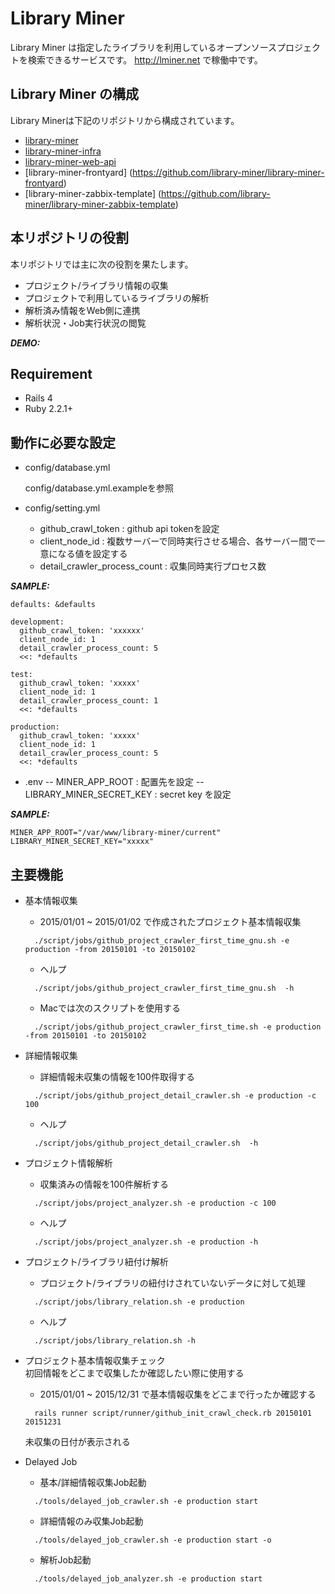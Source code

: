 # Library Miner

Library Miner は指定したライブラリを利用しているオープンソースプロジェクトを検索できるサービスです。
http://lminer.net で稼働中です。

## Library Miner の構成
Library Minerは下記のリポジトリから構成されています。

- [library-miner](https://github.com/library-miner/library-miner) 
- [library-miner-infra](https://github.com/library-miner/library-infra)
- [library-miner-web-api](https://github.com/library-miner/library-miner-web-api)	
- [library-miner-frontyard]	(https://github.com/library-miner/library-miner-frontyard)	
- [library-miner-zabbix-template]	(https://github.com/library-miner/library-miner-zabbix-template)

## 本リポジトリの役割
本リポジトリでは主に次の役割を果たします。
- プロジェクト/ライブラリ情報の収集
- プロジェクトで利用しているライブラリの解析
- 解析済み情報をWeb側に連携
- 解析状況・Job実行状況の閲覧

***DEMO:***


## Requirement
- Rails 4
- Ruby 2.2.1+

## 動作に必要な設定

* config/database.yml 

     config/database.yml.exampleを参照
     
* config/setting.yml

  - github_crawl_token : github api tokenを設定
  - client_node_id : 複数サーバーで同時実行させる場合、各サーバー間で一意になる値を設定する
  - detail_crawler_process_count : 収集同時実行プロセス数

***SAMPLE:***
```
defaults: &defaults

development:
  github_crawl_token: 'xxxxxx'
  client_node_id: 1
  detail_crawler_process_count: 5
  <<: *defaults

test:
  github_crawl_token: 'xxxxx'
  client_node_id: 1
  detail_crawler_process_count: 1
  <<: *defaults

production:
  github_crawl_token: 'xxxxx'
  client_node_id: 1
  detail_crawler_process_count: 5
  <<: *defaults
```

* .env
  -- MINER_APP_ROOT : 配置先を設定
  -- LIBRARY_MINER_SECRET_KEY : secret key を設定

***SAMPLE:***
```
MINER_APP_ROOT="/var/www/library-miner/current"
LIBRARY_MINER_SECRET_KEY="xxxxx"
```

## 主要機能

* 基本情報収集		
  -	2015/01/01 ~ 2015/01/02 で作成されたプロジェクト基本情報収集	
  ```
	./script/jobs/github_project_crawler_first_time_gnu.sh -e production -from 20150101 -to 20150102
	```
	
  - ヘルプ
  ```
	./script/jobs/github_project_crawler_first_time_gnu.sh  -h
  ```
	
  -	Macでは次のスクリプトを使用する	
  ```	
	./script/jobs/github_project_crawler_first_time.sh -e production -from 20150101 -to 20150102
  ```
	
* 詳細情報収集		
  -	詳細情報未収集の情報を100件取得する	
  ```
	./script/jobs/github_project_detail_crawler.sh -e production -c 100
  ```
	
  -	ヘルプ
  ```
	./script/jobs/github_project_detail_crawler.sh  -h
  ```
	
* プロジェクト情報解析		
  -	収集済みの情報を100件解析する	
  ```
	./script/jobs/project_analyzer.sh -e production -c 100
	```
	
  - ヘルプ
  ```
	./script/jobs/project_analyzer.sh -e production -h
	```
		
* プロジェクト/ライブラリ紐付け解析		
  -	プロジェクト/ライブラリの紐付けされていないデータに対して処理	
  ```
	./script/jobs/library_relation.sh -e production
	```
		
  -	ヘルプ
  ```
	./script/jobs/library_relation.sh -h
	```
	
* プロジェクト基本情報収集チェック		
  初回情報をどこまで収集したか確認したい際に使用する		
		
  -	2015/01/01 ~ 2015/12/31 で基本情報収集をどこまで行ったか確認する	
  ```
	rails runner script/runner/github_init_crawl_check.rb 20150101 20151231
	```
	
	未収集の日付が表示される
		
		
* Delayed Job		
  -	基本/詳細情報収集Job起動	
  ```
	./tools/delayed_job_crawler.sh -e production start	
	```	
  -	詳細情報のみ収集Job起動	
  ```
	./tools/delayed_job_crawler.sh -e production start -o	
	```
	
  -	解析Job起動	
  ```
	./tools/delayed_job_analyzer.sh -e production start	
  ```
